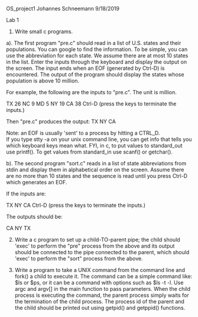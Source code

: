 OS_project1
Johannes Schneemann
9/18/2019

Lab 1

1. Write small c programs.  

a). The first program "pre.c" should read in a list of U.S. states and their populations.
You can google to find the information.  To be simple, you can use the abbreviation for
each state. We assume there are at most 10 states in the list. Enter the inputs through
the keyboard and display the output on the screen. The input ends when an EOF (generated
by Ctrl-D) is encountered. The output of the program should display the states whose population
is above 10 million.

For example, the following are the inputs to "pre.c". The unit is million.

TX 26
NC 9
MD 5
NY 19
CA 38
Ctrl-D (press the keys to terminate the inputs.)

Then "pre.c" produces the output:
TX
NY
CA

Note: an EOF is usually 'sent' to a process by hitting a CTRL_D.  
If you type stty -a on your unix command line, you can get info that
tells you which keyboard keys mean what. FYI, in c, to put values to
standard_out  use printf().  To get values from standard_in use scanf()
or getchar().

b). The second program "sort.c" reads in a list of state abbreviations from stdin and
display them in alphabetical order on the screen. Assume there are no more than 10 states
and the sequence is read until you press Ctrl-D which generates an EOF.

If the inputs are:

TX
NY
CA
Ctrl-D (press the keys to terminate the inputs.)

The outputs should be:

CA
NY
TX


2. Write a c program to set up a child-TO-parent pipe; the child
should 'exec' to perform the "pre" process from the above and its output
should be connected to the pipe connected to the parent, which should 'exec'
to perform the "sort" process from the above.

3. Write a program to take a UNIX command from the command line
and fork() a child to execute it. The command can be a simple
command like: $ls or $ps, or it can be a command with options such as
$ls -t -l. Use argc and argv[] in the main function to pass parameters.
When the child process is executing the command, the parent process
simply waits for the termination of the child process. The process
id of the parent and the child should be printed out using getpid() and
getppid() functions.
